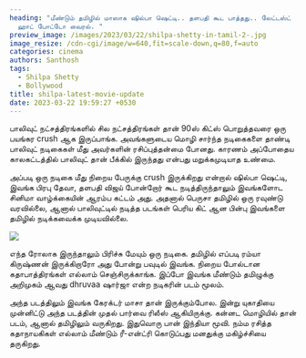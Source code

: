 ```yaml
---
heading: "மீண்டும் தமிழில் மாஸாக ஷில்பா ஷெட்டி.. தளபதி கூட பாத்தது.. லேட்டஸ்ட்
  ஹாட் போட்டோ வைரல். "
preview_image: /images/2023/03/22/shilpa-shetty-in-tamil-2-.jpg
image_resize: /cdn-cgi/image/w=640,fit=scale-down,q=80,f=auto
categories: cinema
authors: Santhosh
tags:
  - Shilpa Shetty
  - Bollywood
title: shilpa-latest-movie-update
date: 2023-03-22 19:59:27 +0530
---
```

பாலிவுட் நட்சத்திரங்களில் சில நட்சத்திரங்கள் தான் 90ஸ் கிட்ஸ் பொறுத்தவரை ஒரு பயங்கர crush ஆக இருப்பாங்க. அவங்களுடைய மொழி சார்ந்த நடிகைகளை தாண்டி பாலிவுட் நடிகைகள் மீது அவர்களின் ரசிப்புத்தன்மை போனது. காரணம் அப்போதைய காலகட்டத்தில் பாலிவுட் தான் பீக்கில் இருந்தது என்பது மறுக்கமுடியாத உண்மை.

அப்படி ஒரு நடிகை மீது நிறைய பேருக்கு crush இருக்கிறது என்றால் ஷில்பா ஷெட்டி, இவங்க பிரபு தேவா, தளபதி விஜய் போன்றோர் கூட நடித்திருந்தாலும் இவங்களோட சினிமா வாழ்க்கையின் ஆரம்ப கட்டம் அது. அதனால் பெருசா தமிழில் ஒரு ரவுண்டு வரவில்லை, ஆனால் பாலிவுட்டில் நடித்த படங்கள் பெரிய கிட் ஆன பின்பு இவங்களை தமிழில் நடிக்கவைக்க முடியவில்லை.



![](/images/2023/03/22/shilpa-shetty-in-tamil-1-.jpg)

எந்த ரோலாக இருந்தாலும் பிரிச்சு மேயும் ஒரு நடிகை. தமிழில் எப்படி ரம்யா கிருஷ்ணன் இருக்கிறாரோ அது போன்று பவுடில் இவங்க. நிறைய போல்டான கதாபாத்திரங்கள் எல்லாம் செஞ்சிருக்காங்க. இப்போ இவங்க மீண்டும் தமிழுக்கு அறிமுகம் ஆவது dhruvaa ஷார்ஜா என்ற நடிகரின் படம் மூலம்.

அந்த படத்திலும் இவங்க கேரக்டர் மாசா தான் இருக்கும்போல. இன்று யுகாதியை முன்னிட்டு அந்த படத்தின் முதல் பார்வை ரிலீஸ் ஆகியிருக்கு. கன்னட மொழியில் தான் படம், ஆனால் தமிழிலும் வருகிறது. இதுவொரு பான் இந்தியா மூவி. நம்ம ரசித்த கதாநாயகிகள் எல்லாம் மீண்டும் ரீ-என்ட்ரி கொடுப்பது மனதுக்கு மகிழ்ச்சியை தருகிறது.